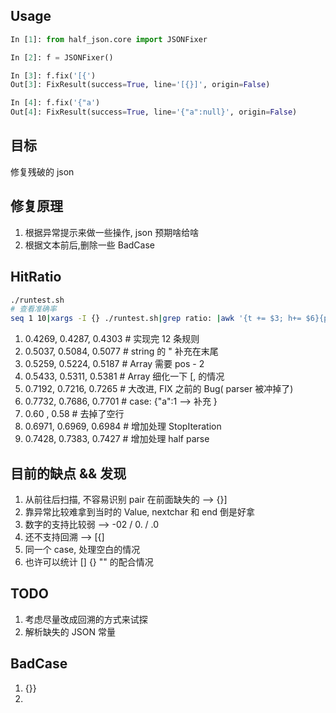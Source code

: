## Usage

```python
In [1]: from half_json.core import JSONFixer

In [2]: f = JSONFixer()

In [3]: f.fix('[{')
Out[3]: FixResult(success=True, line='[{}]', origin=False)

In [4]: f.fix('{"a')
Out[4]: FixResult(success=True, line='{"a":null}', origin=False)
```

## 目标

修复残破的 json

## 修复原理

1. 根据异常提示来做一些操作, json 预期啥给啥
2. 根据文本前后,删除一些 BadCase

## HitRatio

```bash
./runtest.sh
# 查看准确率
seq 1 10|xargs -I {} ./runtest.sh|grep ratio: |awk '{t += $3; h+= $6}{print h/t}'|tail -1
```
1. 0.4269, 0.4287, 0.4303   # 实现完 12 条规则
2. 0.5037, 0.5084, 0.5077   # string 的 " 补充在末尾
3. 0.5259, 0.5224, 0.5187   # Array 需要 pos - 2
4. 0.5433, 0.5311, 0.5381   # Array 细化一下 [, 的情况
5. 0.7192, 0.7216, 0.7265   # 大改进, FIX 之前的 Bug( parser 被冲掉了)
6. 0.7732, 0.7686, 0.7701   # case: {"a":1 --> 补充 }
7. 0.60  , 0.58             # 去掉了空行
8. 0.6971, 0.6969, 0.6984   # 增加处理 StopIteration
9. 0.7428, 0.7383, 0.7427        # 增加处理 half parse

## 目前的缺点 && 发现

1. 从前往后扫描, 不容易识别 pair 在前面缺失的 -->  {}]
2. 靠异常比较难拿到当时的 Value, nextchar 和 end 倒是好拿
3. 数字的支持比较弱 --> -02 / 0. / .0
4. 还不支持回溯 --> [{]
5. 同一个 case, 处理空白的情况
6. 也许可以统计 [] {} "" 的配合情况

## TODO

1. 考虑尽量改成回溯的方式来试探
2. 解析缺失的 JSON 常量

## BadCase

1. {}}
2.